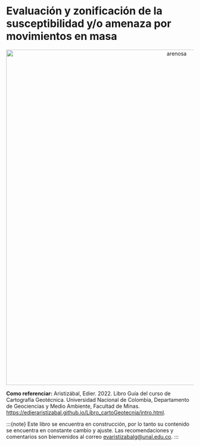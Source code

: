 # Evaluación y zonificación de la susceptibilidad y/o amenaza por movimientos en masa

<p style="text-align:center;"><img src="https://i.pinimg.com/564x/22/a6/ed/22a6ed4bda37e691f14b5e92fb6f86dd.jpg" alt="arenosa" class="bg-primary" width="900px"></p>

**Como referenciar:** Aristizábal, Edier. 2022. Libro Guía del curso de Cartografía Geotécnica. Universidad Nacional de Colombia, Departamento de Geociencias y Medio Ambiente, Facultad de Minas. https://edieraristizabal.github.io/Libro_cartoGeotecnia/intro.html.


:::{note}
Este libro se encuentra en construcción, por lo tanto su contenido se encuentra en constante cambio y ajuste. Las recomendaciones y comentarios son bienvenidos al correo evaristizabalg@unal.edu.co.
:::


